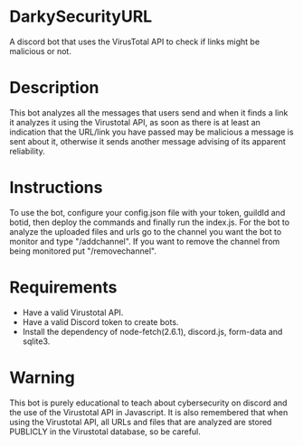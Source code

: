 # DarkySecurityURL
A discord bot that uses the VirusTotal API to check if links might be malicious or not.

# Description
This bot analyzes all the messages that users send and when it finds a link it analyzes it using
the Virustotal API, as soon as there is at least an indication that the URL/link you have passed may be malicious
a message is sent about it, otherwise it sends another message advising of its apparent reliability.

# Instructions
To use the bot, configure your config.json file with your token, guildId and botid, then deploy the commands and finally run the index.js.
For the bot to analyze the uploaded files and urls go to the channel you want the bot to monitor and type "/addchannel". If you want to remove the channel from being monitored put "/removechannel".

# Requirements
- Have a valid Virustotal API.
- Have a valid Discord token to create bots.
- Install the dependency of node-fetch(2.6.1), discord.js, form-data and sqlite3.

# Warning
This bot is purely educational to teach about cybersecurity on discord and the use of the Virustotal API in Javascript.
It is also remembered that when using the Virustotal API, all URLs and files that are analyzed are stored PUBLICLY in the Virustotal database, so be careful.
